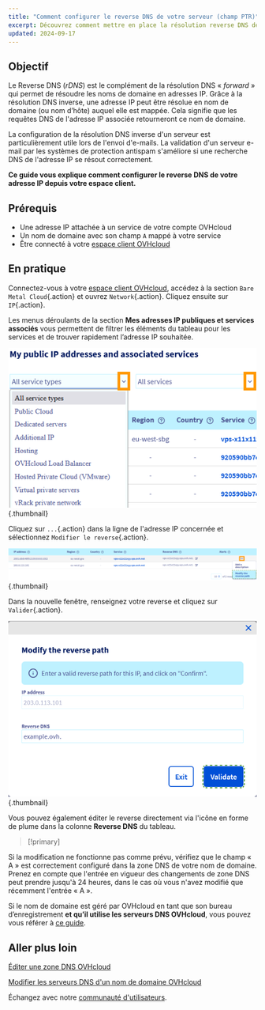 ```yaml
---
title: "Comment configurer le reverse DNS de votre serveur (champ PTR)"
excerpt: Découvrez comment mettre en place la résolution reverse DNS de votre adresse IP depuis votre espace client
updated: 2024-09-17
---
```


## Objectif

Le Reverse DNS (*rDNS*) est le complément de la résolution DNS « *forward* » qui permet de résoudre les noms de domaine en adresses IP. Grâce à la résolution DNS inverse, une adresse IP peut être résolue en nom de domaine (ou nom d’hôte) auquel elle est mappée. Cela signifie que les requêtes DNS de l'adresse IP associée retourneront ce nom de domaine.

La configuration de la résolution DNS inverse d'un serveur est particulièrement utile lors de l'envoi d'e-mails. La validation d'un serveur e-mail par les systèmes de protection antispam s'améliore si une recherche DNS de l'adresse IP se résout correctement.

**Ce guide vous explique comment configurer le reverse DNS de votre adresse IP depuis votre espace client.**

## Prérequis

- Une adresse IP attachée à un service de votre compte OVHcloud
- Un nom de domaine avec son champ `A` mappé à votre service
- Être connecté à votre [espace client OVHcloud](/links/manager)

## En pratique

Connectez-vous à votre [espace client OVHcloud](/links/manager), accédez à la section `Bare Metal Cloud`{.action} et ouvrez `Network`{.action}. Cliquez ensuite sur `IP`{.action}.

Les menus déroulants de la section **Mes adresses IP publiques et services associés** vous permettent de filtrer les éléments du tableau pour les services et de trouver rapidement l’adresse IP souhaitée.

![Reverse DNS](/pages/assets/screens/control_panel/product-selection/bare-metal-cloud/network/filterip.png){.thumbnail}

Cliquez sur `...`{.action} dans la ligne de l'adresse IP concernée et sélectionnez `Modifier le reverse`{.action}.

![Reverse DNS](/pages/assets/screens/control_panel/product-selection/bare-metal-cloud/network/modifyreverse.png){.thumbnail}

Dans la nouvelle fenêtre, renseignez votre reverse et cliquez sur `Valider`{.action}.

![Reverse DNS](/pages/assets/screens/control_panel/product-selection/bare-metal-cloud/network/enterreverse.png){.thumbnail}

Vous pouvez également éditer le reverse directement via l'icône en forme de plume dans la colonne **Reverse DNS** du tableau.

> [!primary]
>
Si la modification ne fonctionne pas comme prévu, vérifiez que le champ « A » est correctement configuré dans la zone DNS de votre nom de domaine. Prenez en compte que l'entrée en vigueur des changements de zone DNS peut prendre jusqu'à 24 heures, dans le cas où vous n'avez modifié que récemment l'entrée « A ».
>
Si le nom de domaine est géré par OVHcloud en tant que son bureau d’enregistrement **et qu’il utilise les serveurs DNS OVHcloud**, vous pouvez vous référer à [ce guide](/pages/web_cloud/domains/dns_zone_edit).
>

## Aller plus loin

[Éditer une zone DNS OVHcloud](/pages/web_cloud/domains/dns_zone_edit)

[Modifier les serveurs DNS d'un nom de domaine OVHcloud](/pages/web_cloud/domains/dns_server_edit)

Échangez avec notre [communauté d'utilisateurs](/links/community).